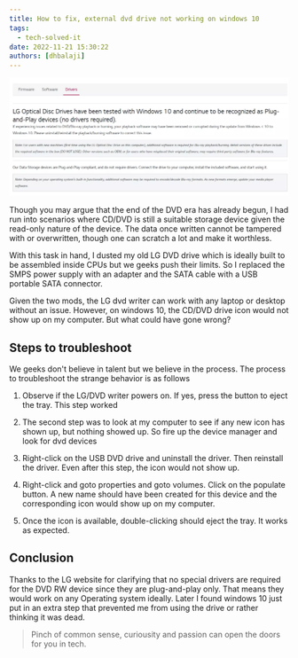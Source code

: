 ```yaml
---
title: How to fix, external dvd drive not working on windows 10
tags:
  - tech-solved-it
date: 2022-11-21 15:30:22
authors: [dhbalaji]
---
```


![](./assets/dvd-lg-website.webp)

Though you may argue that the end of the DVD era has already begun, I had run into scenarios where CD/DVD is still a suitable storage device given the read-only nature of the device. The data once written cannot be tampered with or overwritten, though one can scratch a lot and make it worthless.

With this task in hand, I dusted my old LG DVD drive which is ideally built to be assembled inside CPUs but we geeks push their limits. So I replaced the SMPS power supply with an adapter and the SATA cable with a USB portable SATA connector.

Given the two mods, the LG dvd writer can work with any laptop or desktop without an issue. However, on windows 10, the CD/DVD drive icon would not show up on my computer. But what could have gone wrong?

## Steps to troubleshoot

We geeks don't believe in talent but we believe in the process. The process to troubleshoot the strange behavior is as follows

1. Observe if the LG/DVD writer powers on. If yes, press the button to eject the tray. This step worked

2. The second step was to look at my computer to see if any new icon has shown up, but nothing showed up. So fire up the device manager and look for dvd devices

3. Right-click on the USB DVD drive and uninstall the driver. Then reinstall the driver. Even after this step, the icon would not show up.

4. Right-click and goto properties and goto volumes. Click on the populate button. A new name should have been created for this device and the corresponding icon would show up on my computer.

5. Once the icon is available, double-clicking should eject the tray. It works as expected.


## Conclusion

Thanks to the LG website for clarifying that no special drivers are required for the DVD RW device since they are plug-and-play only. That means they would work on any Operating system ideally. Later I found windows 10 just put in an extra step that prevented me from using the drive or rather thinking it was dead.

> Pinch of common sense, curiousity and passion can open the doors for you in tech.